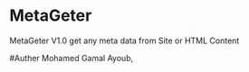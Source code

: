 # MetaGeter
MetaGeter V1.0 get any meta data from Site or HTML Content

#Auther
Mohamed Gamal Ayoub, 
